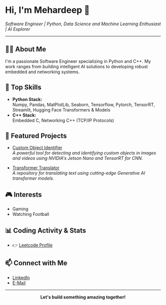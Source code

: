 <h1 align="left">Hi, I'm Mehardeep 👋</h1>
<p align="left">
  <em>Software Engineer | Python, Data Science and Machine Learning Enthusiast | AI Explorer</em>
</p>

---

## 🧑‍💻 About Me

I'm a passionate Software Engineer specializing in Python and C++. My work ranges from building intelligent AI solutions to developing robust embedded and networking systems.

## 🚀 Top Skills

- **Python Stack:**  
  Numpy, Pandas, MatPlotLib, Seaborn, Tensorflow, Pytorch, TensorRT, Streamlit, Hugging Face Transformers & Models
- **C++ Stack:**  
  Embedded C, Networking C++ (TCP/IP Protocols)

## 🌟 Featured Projects

- [Custom Object Identifier](https://github.com/Mehardeep79/custom-object-identifier)  
  *A powerful tool for detecting and identifying custom objects in images and videos using NVIDIA's Jetson Nano and TensorRT for CNN.*

- [Transformer Translator](https://github.com/Mehardeep79/transformer-translator)  
  *A repository for translating text using cutting-edge Generative AI transformer models.*

## 🎮 Interests

- Gaming
- Watching Football

## 📊 Coding Activity & Stats

- 👉 [Leetcode Profile](https://leetcode.com/Mehardeep7/)

## 📫 Connect with Me

- [LinkedIn](https://www.linkedin.com/in/mehardeep-singh-sandhu/)
- [E-Mail](sandhu.mehardeep792003@gmail.com)

---

<p align="center">
  <b>Let's build something amazing together!</b>
</p>
